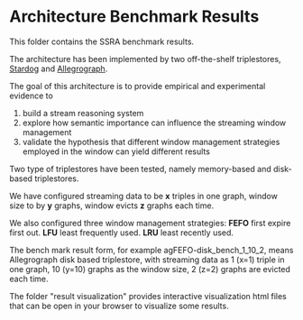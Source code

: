 # Architecture Benchmark Results
This folder contains the SSRA benchmark results. 

The architecture has been implemented by two off-the-shelf triplestores, [Stardog](http://stardog.com/) and [Allegrograph](http://franz.com/). 

The goal of this architecture is to provide empirical and experimental evidence to 

1. build a stream reasoning system
2. explore how semantic importance can influence the streaming window management
3. validate the hypothesis that different window management strategies employed in the window can yield different results

Two type of triplestores have been tested, namely memory-based and disk-based triplestores. 

We have configured streaming data to be **x** triples in one graph, window size to by **y** graphs, window evicts **z** graphs each time.

We also configured three window management strategies: **FEFO** first expire first out. **LFU** least frequently used. **LRU** least recently used. 

The bench mark result form, for example agFEFO-disk_bench_1_10_2, means Allegrograph disk based triplestore, with streaming data as 1 (x=1) triple in one graph, 10 (y=10) graphs as the window size, 2 (z=2) graphs are evicted each time. 


The folder "result visualization" provides interactive visualization html files that can be open in your browser to visualize some results. 
